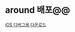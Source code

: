 
<html lang="ko">
	<head>
		<meta charset="utf-8">
		<meta name="viewport" content="width=device-width, initial-scale=1">
		<title>around 배포</title>
		<link rel="stylesheet" href="http://code.jquery.com/mobile/1.0.1/jquery.mobile-1.0.1.min.css" />
		<script src="http://code.jquery.com/jquery-1.6.4.min.js"></script>
		<script src="http://code.jquery.com/mobile/1.0.1/jquery.mobile-1.0.1.min.js"></script>
	</head>
	<body>
		<div data-role="page" id="ios" data-add-back-btn="true">
			<div data-role="header">
				<h1>around 배포@@</h1>
			</div>
			<div data-role="content">
				<a href="itms-services://?action=download-manifest&url=https://raw.githubusercontent.com/superjaewon/test2.github.com/master/manifest.plist" data-role="button" data-icon="star" data-theme="b" rel="external">iOS 디버그용 다운로드</a>
			</div>
		</div>
	</body>
</html>
